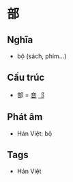 # 部

## Nghĩa

* bộ (sách, phim...)

## Cấu trúc
* 部 = [咅](咅.md) [⻏](⻏.md)

## Phát âm

* Hán Việt: bộ

## Tags
* Hán Việt

<script>window.HANZI_FIELD='部';</script>
